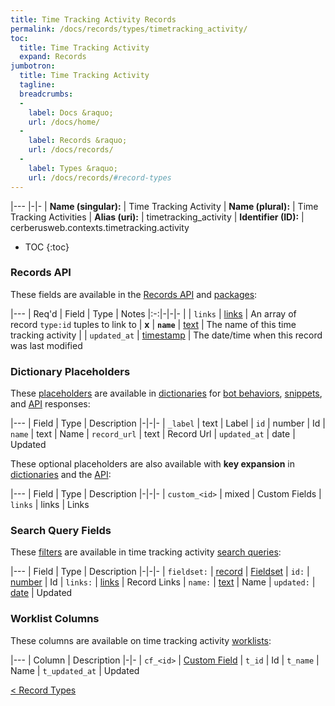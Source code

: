 ```yaml
---
title: Time Tracking Activity Records
permalink: /docs/records/types/timetracking_activity/
toc:
  title: Time Tracking Activity
  expand: Records
jumbotron:
  title: Time Tracking Activity
  tagline: 
  breadcrumbs:
  -
    label: Docs &raquo;
    url: /docs/home/
  -
    label: Records &raquo;
    url: /docs/records/
  -
    label: Types &raquo;
    url: /docs/records/#record-types
---
```


|---
|-|-
| **Name (singular):** | Time Tracking Activity
| **Name (plural):** | Time Tracking Activities
| **Alias (uri):** | timetracking_activity
| **Identifier (ID):** | cerberusweb.contexts.timetracking.activity

* TOC
{:toc}

### Records API

These fields are available in the [Records API](/docs/api/endpoints/records/) and [packages](/docs/packages/):

|---
| Req'd | Field | Type | Notes
|:-:|-|-|-
|   | `links` | [links](/docs/records/fields/types/links/) | An array of record `type:id` tuples to link to 
| **x** | **`name`** | [text](/docs/records/fields/types/text/) | The name of this time tracking activity 
|   | `updated_at` | [timestamp](/docs/records/fields/types/timestamp/) | The date/time when this record was last modified 

### Dictionary Placeholders

These [placeholders](/docs/bots/scripting/placeholders/) are available in [dictionaries](/docs/bots/behaviors/dictionaries/) for [bot behaviors](/docs/bots/behaviors/), [snippets](/docs/snippets/), and [API](/docs/api/) responses:

|---
| Field | Type | Description
|-|-|-
| `_label` | text | Label
| `id` | number | Id
| `name` | text | Name
| `record_url` | text | Record Url
| `updated_at` | date | Updated

These optional placeholders are also available with **key expansion** in [dictionaries](/docs/bots/behaviors/dictionaries/#key-expansion) and the [API](/docs/api/responses/#expanding-keys-in-api-requests):

|---
| Field | Type | Description
|-|-|-
| `custom_<id>` | mixed | Custom Fields
| `links` | links | Links
	
### Search Query Fields

These [filters](/docs/search/filters/) are available in time tracking activity [search queries](/docs/search/):

|---
| Field | Type | Description
|-|-|-
| `fieldset:` | [record](/docs/search/deep-search/) | [Fieldset](/docs/records/types/custom_fieldset/)
| `id:` | [number](/docs/search/filters/numbers/) | Id
| `links:` | [links](/docs/search/filters/links/) | Record Links
| `name:` | [text](/docs/search/filters/text/) | Name
| `updated:` | [date](/docs/search/filters/dates/) | Updated
	
### Worklist Columns

These columns are available on time tracking activity [worklists](/docs/worklists/):

|---
| Column | Description
|-|-
| `cf_<id>` | [Custom Field](/docs/records/types/custom_Field/)
| `t_id` | Id
| `t_name` | Name
| `t_updated_at` | Updated

<div class="section-nav">
	<div class="left">
		<a href="/docs/records/#record-types" class="prev">&lt; Record Types</a>
	</div>
	<div class="right align-right">
	</div>
</div>
<div class="clear"></div>